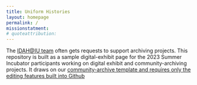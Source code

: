 ```yaml
---
title: Uniform Histories
layout: homepage
permalink: /
missionstatment: 
# quoteattribution:
---
```


The [IDAH@IU team](https://idah.indiana.edu) often gets requests to support archiving projects. This repository is built as a sample digital-exhibit page for the 2023 Summer Incubator participants working on digital exhibit and community-archiving projects. It draws on our [community-archive template and requires only the editing features built into Github](https://idahatiu.github.io)